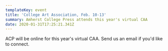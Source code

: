 ```yaml
---
templateKey: event
title: 'College Art Association, Feb. 10-13'
summary: Amherst College Press attends this year's virtual CAA
date: 2020-01-31T17:25:21.341Z
---
```

ACP will be online for this year's virtual CAA. Send us an email if you'd like to connect.